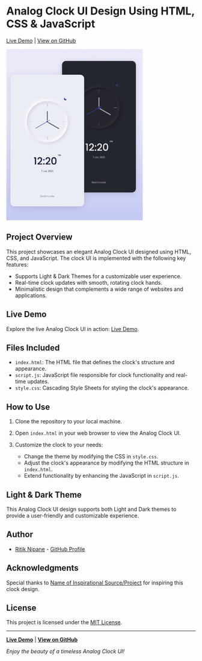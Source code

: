 # Analog Clock UI Design Using HTML, CSS & JavaScript
[Live Demo]([https://ritzykings.github.io/Analog-Clock-UI-Design/#](https://ritzykings.github.io/Analog-Clock-UI-Design/#)) | [View on GitHub](#github-link)

![Analog Clock UI Design](Clock_UI.png)

## Project Overview
This project showcases an elegant Analog Clock UI designed using HTML, CSS, and JavaScript. The clock UI is implemented with the following key features:
- Supports Light & Dark Themes for a customizable user experience.
- Real-time clock updates with smooth, rotating clock hands.
- Minimalistic design that complements a wide range of websites and applications.

## Live Demo
Explore the live Analog Clock UI in action: [Live Demo](https://ritzykings.github.io/Analog-Clock-UI-Design/#).

## Files Included
- `index.html`: The HTML file that defines the clock's structure and appearance.
- `script.js`: JavaScript file responsible for clock functionality and real-time updates.
- `style.css`: Cascading Style Sheets for styling the clock's appearance.

## How to Use
1. Clone the repository to your local machine.

2. Open `index.html` in your web browser to view the Analog Clock UI.

3. Customize the clock to your needs:
   - Change the theme by modifying the CSS in `style.css`.
   - Adjust the clock's appearance by modifying the HTML structure in `index.html`.
   - Extend functionality by enhancing the JavaScript in `script.js`.

## Light & Dark Theme
This Analog Clock UI design supports both Light and Dark themes to provide a user-friendly and customizable experience.

## Author
- [Ritik Nipane](https://github.com/RitzyKingS) - [GitHub Profile](https://github.com/RitzyKingS)

## Acknowledgments
Special thanks to [Name of Inspirational Source/Project](#source-link) for inspiring this clock design.

## License
This project is licensed under the [MIT License](LICENSE.md).

---

**[Live Demo](#live-demo-link)** | **[View on GitHub](#github-link)**

*Enjoy the beauty of a timeless Analog Clock UI!*

